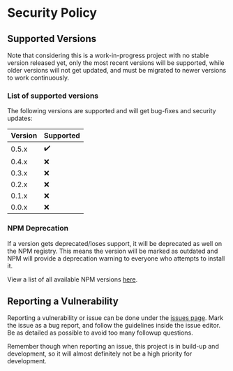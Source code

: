# Security Policy

## Supported Versions

Note that considering this is a work-in-progress project with no stable version released yet,
only the most recent versions will be supported, while older versions will not get updated,
and must be migrated to newer versions to work continuously.

### List of supported versions

The following versions are supported and will get bug-fixes and security updates:

| Version | Supported          |
|---------|--------------------|
| 0.5.x   | :heavy_check_mark: |
| 0.4.x   | :x:                |
| 0.3.x   | :x:                |
| 0.2.x   | :x:                |
| 0.1.x   | :x:                |
| 0.0.x   | :x:                |

### NPM Deprecation

If a version gets deprecated/loses support, it will be deprecated as well on the NPM registry.
This means the version will be marked as outdated and NPM will provide a deprecation warning to everyone who attempts to
install it.

View a list of all available NPM versions [here](https://www.npmjs.com/package/@kipper/core/).

## Reporting a Vulnerability

Reporting a vulnerability or issue can be done under
the [issues page](https://github.com/Luna-Klatzer/Kipper/issues/new/choose).
Mark the issue as a bug report, and follow the guidelines inside the issue editor. Be as detailed as possible to avoid
too many
followup questions.

Remember though when reporting an issue, this project is in build-up and development, so it will almost definitely not
be a high priority for development.
